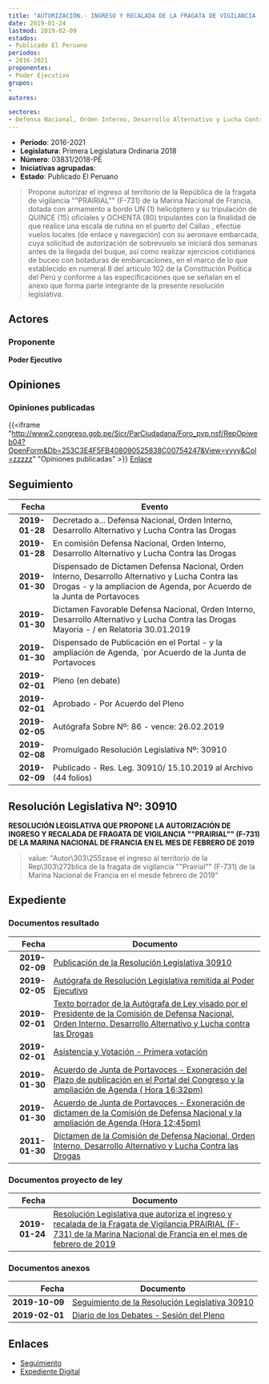 ```yaml
---
title: "AUTORIZACIÓN.- INGRESO Y RECALADA DE LA FRAGATA DE VIGILANCIA 'PRAIRIAL' (F-731) DE LA MARINA NACIONAL DE FRANCIA"
date: 2019-01-24
lastmod: 2019-02-09
estados:
- Publicado El Peruano
periodos:
- 2016-2021
proponentes:
- Poder Ejecutivo
grupos:
- 
autores:

sectores:
- Defensa Nacional, Orden Interno, Desarrollo Alternativo y Lucha Contra las Drogas
---
```

- **Periodo**: 2016-2021
- **Legislatura**: Primera Legislatura Ordinaria 2018
- **Número**: 03831/2018-PE
- **Iniciativas agrupadas**: 
- **Estado**: Publicado El Peruano

> Propone autorizar el ingreso al territorio de la República de la fragata de vigilancia ""PRAIRIAL"" (F-731) de la Marina Nacional de Francia, dotada con armamento a bordo UN (1) helicóptero y su tripulación de QUINCE (15) oficiales y OCHENTA (80) tripulantes con la finalidad de que realice una escala de rutina en el puerto del Callao , efectúe vuelos locales (de enlace y navegación) con su aeronave embarcada, cuya solicitud de autorización de sobrevuelo se iniciará dos semanas antes de la llegada del buque, así como realizar ejercicios cotidianos de buceo con botaduras de embarcaciones, en el marco de lo que establecido en numeral 8 del artículo 102 de la Constitución Política del Perú y conforme a las especificaciones que se señalan en el anexo que forma parte integrante de la presente resolución legislativa.


## Actores

### Proponente

**Poder Ejecutivo**

## Opiniones

### Opiniones publicadas

{{<iframe "http://www2.congreso.gob.pe/Sicr/ParCiudadana/Foro_pvp.nsf/RepOpiweb04?OpenForm&Db=253C3E4F5FB408090525838C00754247&View=yyyy&Col=zzzzz" "Opiniones publicadas" >}}
[Enlace](http://www2.congreso.gob.pe/Sicr/ParCiudadana/Foro_pvp.nsf/RepOpiweb04?OpenForm&Db=253C3E4F5FB408090525838C00754247&View=yyyy&Col=zzzzz)


## Seguimiento

| Fecha | Evento |
|------:|--------|
| **2019-01-28** | Decretado a... Defensa Nacional, Orden Interno, Desarrollo Alternativo y Lucha Contra las Drogas |
| **2019-01-28** | En comisión Defensa Nacional, Orden Interno, Desarrollo Alternativo y Lucha Contra las Drogas |
| **2019-01-30** | Dispensado de Dictamen Defensa Nacional, Orden Interno, Desarrollo Alternativo y Lucha Contra las Drogas - y la ampliacion de Agenda, por Acuerdo de la Junta de Portavoces |
| **2019-01-30** | Dictamen Favorable Defensa Nacional, Orden Interno, Desarrollo Alternativo y Lucha Contra las Drogas Mayoria - / en Relatoría 30.01.2019 |
| **2019-01-30** | Dispensado de Publicación en el Portal - y la ampliación de Agenda, ´por Acuerdo de la Junta de Portavoces |
| **2019-02-01** | Pleno (en debate) |
| **2019-02-01** | Aprobado - Por Acuerdo del Pleno |
| **2019-02-05** | Autógrafa Sobre Nº: 86 - vence: 26.02.2019 |
| **2019-02-08** | Promulgado Resolución Legislativa Nº: 30910 |
| **2019-02-09** | Publicado - Res. Leg. 30910/ 15.10.2019 al Archivo (44 folios) |

## Resolución Legislativa Nº: 30910

**RESOLUCIÓN LEGISLATIVA QUE PROPONE LA AUTORIZACIÓN DE INGRESO Y RECALADA DE FRAGATA DE VIGILANCIA ""PRAIRIAL"" (F-731) DE LA MARINA NACIONAL DE FRANCIA EN EL MES DE FEBRERO DE 2019**

> value: "Autor\303\255zase el ingreso al territorio de la Rep\303\272blica de la fragata de vigilancia \"\"Prairial\"\" (F-731) de la Marina Nacional de Francia en el mesde febrero de 2019"


## Expediente

### Documentos resultado

| Fecha | Documento |
|------:|-----------|
| **2019-02-09** | [Publicación de la Resolución Legislativa 30910](http://www.leyes.congreso.gob.pe/Documentos/2016_2021/ADLP/Normas_Legales/30910-RLG.pdf) |
| **2019-02-05** | [Autógrafa de Resolución Legislativa remitida al Poder Ejecutivo](http://www.leyes.congreso.gob.pe/Documentos/2016_2021/ADLP/Texto_Aprobado/AU0383120190205.pdf) |
| **2019-02-01** | [Texto borrador de la Autógrafa de Ley visado por el Presidente de la Comisión de Defensa Nacional, Orden Interno, Desarrollo Alternativo y Lucha contra las Drogas](http://www.leyes.congreso.gob.pe/Documentos/2016_2021/Texto_Borrador_de_Autografa/BAU0383120190201.pdf) |
| **2019-02-01** | [Asistencia y Votación - Primera votación](http://www.leyes.congreso.gob.pe/Documentos/2016_2021/Asistencia_y_Votacion/Proyectos_de_Ley/AV0383120190201.pdf) |
| **2019-01-30** | [Acuerdo de Junta de Portavoces - Exoneración del Plazo de publicación en el Portal del Congreso y la ampliación de Agenda ( Hora 16:32pm)](http://www.leyes.congreso.gob.pe/Documentos/2016_2021/Acuerdos/Junta_Portavoces/AJP0383120190130-.pdf) |
| **2019-01-30** | [Acuerdo de Junta de Portavoces - Exoneración de dictamen de la Comisión de Defensa Nacional y la ampliación de Agenda (Hora 12:45pm)](http://www.leyes.congreso.gob.pe/Documentos/2016_2021/Acuerdos/Junta_Portavoces/AJP0383120190130.pdf) |
| **2011-01-30** | [Dictamen de la Comisión de Defensa Nacional, Orden Interno, Desarrollo Alternativo y Lucha Contra las Drogas](http://www.leyes.congreso.gob.pe/Documentos/2016_2021/Dictamenes/Proyectos_de_Ley/03831DC07MAY20190130.pdf) |

### Documentos proyecto de ley

| Fecha | Documento |
|------:|-----------|
| **2019-01-24** | [Resolución Legislativa que autoriza el ingreso y recalada de la Fragata de Vigilancia PRAIRIAL (F-731) de la Marina Nacional de Francia en el mes de febrero de 2019](http://www.leyes.congreso.gob.pe/Documentos/2016_2021/Proyectos_de_Ley_y_de_Resoluciones_Legislativas/PL0383120190124.pdf) |

### Documentos anexos

| Fecha | Documento |
|------:|-----------|
| **2019-10-09** | [Seguimiento de la Resolución Legislativa 30910](http://www.leyes.congreso.gob.pe/Documentos/2016_2021/Seguimiento_de_Proyectos_de_Ley/03831PL20191009.pdf) |
| **2019-02-01** | [Diario de los Debates - Sesión del Pleno](http://www2.congreso.gob.pe/Sicr/DiarioDebates/Publicad.nsf/SesionesPleno/05256D6E0073DFE905258395000767E2/$FILE/PLO-2018-20C.pdf) |

## Enlaces

- [Seguimiento](http://www2.congreso.gob.pe/Sicr/TraDocEstProc/CLProLey2016.nsf/f7fff46988ca05b1052578e100829cc7/e1340f4300f9a03d0525838c007a7a53?OpenDocument)
- [Expediente Digital](http://www2.congreso.gob.pe/Sicr/TraDocEstProc/CLProLey2016.nsf/f7fff46988ca05b1052578e100829cc7/e1340f4300f9a03d0525838c007a7a53?OpenDocument&Click=05257FB7005EB655.eb71d0cf91d8294e05256cdf006b5706/$Body/0.1C6C)

